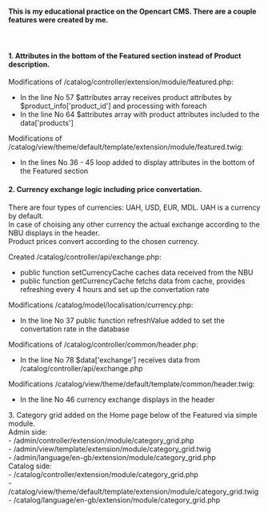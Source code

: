 <h4>This is my educational practice on the Opencart CMS. There are a couple features were created by me.</h4><br />

<h4>1. Attributes in the bottom of the Featured section instead of Product description.</h4>
<p>
Modifications of /catalog/controller/extension/module/featured.php:<br />
<ul>
  <li>In the line No 57 $attributes array receives product attributes by $product_info['product_id'] and processing with foreach</li>
  <li>In the line No 64 $attributes array with product attributes included to the data['products']</li>
</ul>  
Modifications of /catalog/view/theme/default/template/extension/module/featured.twig:
<ul>
  <li>In the lines No 36 - 45 loop added to display attributes in the bottom of the Featured section</li>
</ul>  
</p>


<h4>2. Currency exchange logic including price convertation.</h4>

<p>
There are four types of currencies: UAH, USD, EUR, MDL. UAH is a currency by default.<br />
In case of choising any other currency the actual exchange according to the NBU displays in the header.<br />
Product prices convert according to the chosen currency.<br />
</p>
 
Created /catalog/controller/api/exchange.php:<br />

<ul>
  <li>public function setCurrencyCache caches data received from the NBU</li>
  <li>public function getCurrencyCache fetchs data from cache, provides refreshing every 4 hours and set up the convertation rate</li>
</ul>  
Modifications /catalog/model/localisation/currency.php:<br />
<ul>
  <li>In the line No 37 public function refreshValue added to set the convertation rate in the database</li>
</ul>
Modifications of /catalog/controller/common/header.php:<br />
<ul>
  <li>In the line No 78 $data['exchange'] receives data from /catalog/controller/api/exchange.php</li>
</ul>  
Modifications /catalog/view/theme/default/template/common/header.twig:<br />
<ul>
  <li>In the line No 46 currency exchange displays in the header</li>
</ul>
</p>

<p>
3. Category grid added on the Home page below of the Featured via simple module.<br />
Admin side:<br />
- /admin/controller/extension/module/category_grid.php<br />
- /admin/view/template/extension/module/category_grid.twig<br />
- /admin/language/en-gb/extension/module/category_grid.php<br />
Catalog side:<br />
- /catalog/controller/extension/module/category_grid.php<br />
- /catalog/view/theme/default/template/extension/module/category_grid.twig<br />
- /catalog/language/en-gb/extension/module/category_grid.php<br />
</p>
